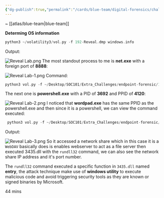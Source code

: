 ```yaml
---
{"dg-publish":true,"permalink":"/cards/blue-team/digital-forensics/challenges/reveal-lab/"}
---
```


~ [[atlas/blue-team\|blue-team]] 

**Determing OS information**
```C
python3 ~/volatility3/vol.py -f 192-Reveal.dmp windows.info
```

Output:

![Reveal Lab.png](/img/user/cards/blue-team/digital-forensics/images/Reveal%20Lab.png)
The most standout process to me is **net.exe** with a foreign port of **8888**:

![Reveal Lab-1.png](/img/user/cards/blue-team/digital-forensics/images/Reveal%20Lab-1.png)
Command:

```C
python3 vol.py -f ~/Desktop/SOC101/Extra_Challenges/endpoint-forensic/192-Reveal.dmp windows.netstat
```

The next one is **powershell.exe** with a PID of **3692** and PPID of **4120**:

![Reveal Lab-2.png](/img/user/cards/blue-team/digital-forensics/images/Reveal%20Lab-2.png)
I noticed that **wordpad.exe** has the same PPID as the powershell.exe and then since it is a powershell, we can view the command executed:

```C
 python3 vol.py -f ~/Desktop/SOC101/Extra_Challenges/endpoint-forensic/192-Reveal.dmp windows.cmdline
```

Output:

![Reveal Lab-3.png](/img/user/cards/blue-team/digital-forensics/images/Reveal%20Lab-3.png)
So it accessed a network share which in this case it is a `WebDAV` basically does is enables webserver to act as a file server then executed 3435.dll with the `rundll32` command, we can also see the network share IP address and it's port number.

The `rundll32` command executed a specific function in `3435.dll` named **entry**, the attack technique make use of **windows utility** to execute malicious code and avoid triggering security tools as they are known or signed binaries by Microsoft.

44 mins

